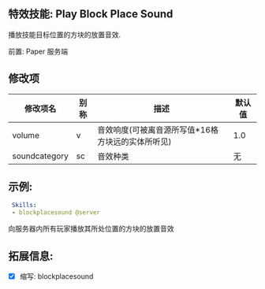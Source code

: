 特效技能: Play Block Place Sound
--------------------------

播放技能目标位置的方块的放置音效.  

前置: Paper 服务端

修改项
----------

| 修改项名 | 别称    | 描述                                                                                                    | 默认值 |
|-----------|------------|----------------------------------------------------------------------------------------------------------------|---------------|
| volume           | v     | 音效响度(可被离音源所写值*16格方块远的实体所听见) | 1.0            |
| soundcategory    | sc    | 音效种类 | 无     |

示例:
-----------

```yaml
 Skills:
 - blockplacesound @server
```
向服务器内所有玩家播放其所处位置的方块的放置音效

拓展信息:
----------------------

- [x] 缩写: blockplacesound

```